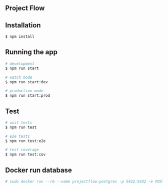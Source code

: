 ## Project Flow

## Installation

```bash
$ npm install
```

## Running the app

```bash
# development
$ npm run start

# watch mode
$ npm run start:dev

# production mode
$ npm run start:prod
```

## Test

```bash
# unit tests
$ npm run test

# e2e tests
$ npm run test:e2e

# test coverage
$ npm run test:cov
```

## Docker run database

```bash
# sudo docker run --rm --name projectflow-postgres -p 5432:5432 -e POSTGRES_PASSWORD=123456 -v /mnt/c/Users/odont/IdeaProjects/project-flow/postgres:/var/lib/postgresql/data -d postgres
```
